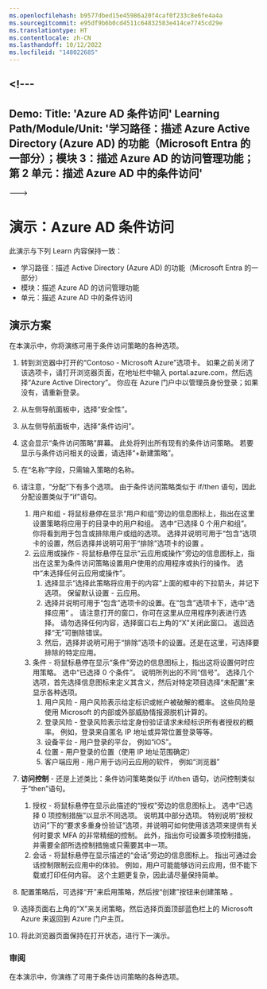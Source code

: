 ```yaml
---
ms.openlocfilehash: b9577dbed15e45986a20f4caf0f233c8e6fe4a4a
ms.sourcegitcommit: e95df9b6b0cd4511c64832583e414ce7745cd29e
ms.translationtype: HT
ms.contentlocale: zh-CN
ms.lasthandoff: 10/12/2022
ms.locfileid: "148022685"
---
```

<a name="---"></a><!---
---
Demo: Title: 'Azure AD 条件访问' Learning Path/Module/Unit: '学习路径：描述 Azure Active Directory (Azure AD) 的功能（Microsoft Entra 的一部分）；模块 3：描述 Azure AD 的访问管理功能；第 2 单元：描述 Azure AD 中的条件访问'
---
--->


# <a name="demo-azure-ad-conditional-access"></a>演示：Azure AD 条件访问

此演示与下列 Learn 内容保持一致：

- 学习路径：描述 Active Directory (Azure AD) 的功能（Microsoft Entra 的一部分）
- 模块：描述 Azure AD 的访问管理功能
- 单元：描述 Azure AD 中的条件访问

## <a name="demo-scenario"></a>演示方案

在本演示中，你将演练可用于条件访问策略的各种选项。

1. 转到浏览器中打开的“Contoso - Microsoft Azure”选项卡。 如果之前关闭了该选项卡，请打开浏览器页面，在地址栏中输入 portal.azure.com，然后选择“Azure Active Directory”。 你应在 Azure 门户中以管理员身份登录；如果没有，请重新登录。

1. 从左侧导航面板中，选择“安全性”。

1. 从左侧导航面板中，选择“条件访问”。

1. 这会显示“条件访问策略”屏幕。 此处将列出所有现有的条件访问策略。 若要显示与条件访问相关的设置，请选择“+新建策略”。

1. 在“名称”字段，只需输入策略的名称。

1. 请注意，“分配”下有多个选项。  由于条件访问策略类似于 if/then 语句，因此分配设置类似于“if”语句。
    1. 用户和组 - 将鼠标悬停在显示“用户和组”旁边的信息图标上，指出在这里设置策略将应用于的目录中的用户和组。 选中“已选择 0 个用户和组”。  你将看到用于包含或排除用户或组的选项。 选择并说明可用于“包含”选项卡的设置，然后选择并说明可用于“排除”选项卡的设置 。
    1. 云应用或操作 - 将鼠标悬停在显示“云应用或操作”旁边的信息图标上，指出在这里为条件访问策略设置用户使用的应用程序或执行的操作。  选中“未选择任何云应用或操作”。
        1. 选择显示“选择此策略将应用于的内容”上面的框中的下拉箭头，并记下选项。  保留默认设置 - 云应用。
        1. 选择并说明可用于“包含”选项卡的设置。在“包含”选项卡下，选中“选择应用” 。  请注意打开的窗口，你可在这里从应用程序列表进行选择。  请勿选择任何内容，选择窗口右上角的“X”关闭此窗口。 返回选择“无”可删除错误。
        1. 然后，选择并说明可用于“排除”选项卡的设置。还是在这里，可选择要排除的特定应用。
    1. 条件 - 将鼠标悬停在显示“条件”旁边的信息图标上，指出这将设置何时应用策略。 选中“已选择 0 个条件”。 说明所列出的不同“信号”。   选择几个选项，首先选择信息图标来定义其含义，然后对特定项目选择“未配置”来显示各种选项。
        1. 用户风险 - 用户风险表示给定标识或帐户被破解的概率。 这些风险是使用 Microsoft 的内部或外部威胁情报源脱机计算的。
        1. 登录风险 - 登录风险表示给定身份验证请求未经标识所有者授权的概率。 例如，登录来自匿名 IP 地址或异常位置登录等等。
        1. 设备平台 - 用户登录的平台， 例如“iOS”。
        1. 位置 - 用户登录的位置（使用 IP 地址范围确定）
        1. 客户端应用 - 用户用于访问云应用的软件， 例如“浏览器”

1. **访问控制** - 还是上述类比：条件访问策略类似于 if/then 语句，访问控制类似于“then”语句。
    1. 授权 - 将鼠标悬停在显示此描述的“授权”旁边的信息图标上。  选中“已选择 0 项控制措施”以显示不同选项。  说明其中部分选项。  特别说明“授权访问”下的“要求多重身份验证”选项，并说明可如何使用该选项来提供有关何时要求 MFA 的非常精细的控制。   此外，指出你可设置多项控制措施，并需要全部所选控制措施或只需要其中一项。
    1. 会话 - 将鼠标悬停在显示描述的“会话”旁边的信息图标上。  指出可通过会话控制限制云应用中的体验。  例如，用户可能能够访问云应用，但不能下载或打印任何内容。  这个主题更复杂，因此请尽量保持简单。

1. 配置策略后，可选择“开”来启用策略，然后按“创建”按钮来创建策略 。

1. 选择页面右上角的“X”来关闭策略，然后选择页面顶部蓝色栏上的 Microsoft Azure 来返回到 Azure 门户主页。

1. 将此浏览器页面保持在打开状态，进行下一演示。

### <a name="review"></a>审阅

在本演示中，你演练了可用于条件访问策略的各种选项。
